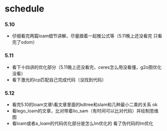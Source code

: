 # schedule
### 5.10
* 仔细看完两篇loam细节讲解，尽量跟着一起推公式等（5.11晚上还没看完 只看完了odom）

### 5.11
* 看下十四讲的优化部分（5.11晚上还没看完，ceres怎么用没看懂，g2o图优化没看）
* 看下激光的icp匹配自己完成代码（没找到代码）

### 5.12
* 看完5.10的loam文章\看文章里面的kdtree和slam和几种最小二乘的关系  ok
* 看lego_loam的文章，比对带着lio_sam（有时间可以比对代码）并绘制思维图
* 看loam或者a_loam的代码优化部分是怎么lm优化的 看了伪代码的lm优化
